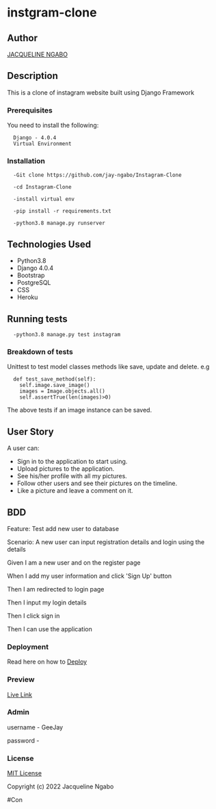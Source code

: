 # instgram-clone
## Author
[JACQUELINE NGABO](https://github.com/jay-ngabo)

## Description
This is a clone of instagram website built using Django Framework

### Prerequisites
You need to install the following:
```
  Django - 4.0.4
  Virtual Environment
```

### Installation
```
  -Git clone https://github.com/jay-ngabo/Instagram-Clone

  -cd Instagram-Clone

  -install virtual env

  -pip install -r requirements.txt

  -python3.8 manage.py runserver

```
## Technologies Used

  * Python3.8
  * Django 4.0.4
  * Bootstrap
  * PostgreSQL
  * CSS
  * Heroku

## Running tests
```
  -python3.8 manage.py test instagram
```

### Breakdown of tests
Unittest to test model classes methods like save, update and delete. e.g
```
  def test_save_method(self):
    self.image.save_image()
    images = Image.objects.all()
    self.assertTrue(len(images)>0)
```
The above tests if an image instance can be saved.

## User Story
A user can:

  * Sign in to the application to start using.
  * Upload pictures to the application.
  * See his/her profile with all my pictures.
  * Follow other users and see their pictures on the timeline.
  * Like a picture and leave a comment on it.

## BDD
Feature: Test add new user to database

Scenario: A new user can input registration details and login using the details

  Given I am a new user and on the register page

  When I add my user information and click 'Sign Up' button

  Then I am redirected to login page

  Then I input my login details

  Then I click sign in

  Then I can use the application

### Deployment
Read here on how to [Deploy](https://gist.github.com/newtonkiragu/42f2500e56d9c2375a087233587eddd0)


### Preview

[Live Link]()

### Admin
  username - GeeJay
  
  password - 

### License

[MIT License](https://github.com/jay-ngabo/Instagram-Clone/blob/main/license)

Copyright (c) 2022 Jacqueline Ngabo
 
#Con